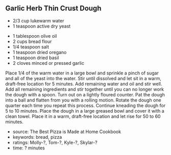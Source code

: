 Garlic Herb Thin Crust Dough
----------------------------

- 2/3 cup lukewarm water
- 1 teaspoon active dry yeast
<!-- -->
- 1 tablespoon olive oil
- 2 cups bread flour
- 1/4 teaspoon salt
- 1 teaspoon dried oregano
- 1 teaspoon dried basil
- 2 cloves minced or pressed garlic

Place 1/4 of the warm water in a large bowl and sprinkle a pinch of
sugar and all of the yeast into the water.  Stir until dissolved and
let sit in a warm, draft-free location for 5 minutes.  Add remaining
water and oil and stir well.  Add all remaining ingredients and stir
together until you can no longer work the dough with a spoon.  Turn
out on a lightly floured counter.  Pat the dough into a ball and
flatten from you with a rolling motion.  Rotate the dough one quarter
each time you repeat this process.  Continue kneading the dough for 5
to 10 minutes.  Place the dough in a large greased bowl and cover it
with a clean towel.  Place it in a warm, draft-free location and let
rise for 50 to 60 minutes.

- source: The Best Pizza is Made at Home Cookbook
- keywords: bread, pizza
- ratings: Molly-?, Tom-?, Kyle-?, Skylar-?
- time: ? minutes
